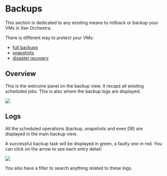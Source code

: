 # Backups

This section is dedicated to any existing means to rollback or backup your VMs in Xen Orchestra.

There is different way to protect your VMs:

* [full backups](full_backups.md)
* [snapshots](rolling_snapshots.md)
* [disaster recovery](disaster_recovery.md)

## Overview

This is the welcome panel on the backup view. It recaps all existing scheduled jobs. This is also where the backup logs are displayed.

![](https://xen-orchestra.com/blog/content/images/2015/11/backupoverview.png)

## Logs

All the scheduled operations (backup, snapshots and even DR) are displayed in the main backup view.

A successful backup task will be displayed in green, a faulty one in red. You can click on the arrow to see each entry detail:

![](https://xen-orchestra.com/blog/content/images/2015/11/logs_initial.png)

You also have a filter to search anything related to these logs.